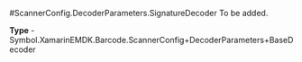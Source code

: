 #ScannerConfig.DecoderParameters.SignatureDecoder
To be added.

**Type** - Symbol.XamarinEMDK.Barcode.ScannerConfig+DecoderParameters+BaseDecoder



